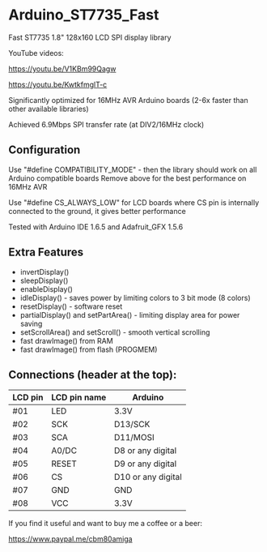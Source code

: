# Arduino_ST7735_Fast
Fast ST7735 1.8" 128x160 LCD SPI display library

YouTube videos:

https://youtu.be/V1KBm99Qagw

https://youtu.be/KwtkfmglT-c

Significantly optimized for 16MHz AVR Arduino boards (2-6x faster than other available libraries)

Achieved 6.9Mbps SPI transfer rate (at DIV2/16MHz clock)

## Configuration

Use "#define COMPATIBILITY_MODE" - then the library should work on all Arduino compatible boards
Remove above for the best performance on 16MHz AVR

Use "#define CS_ALWAYS_LOW" for LCD boards where CS pin is internally connected to the ground, it gives better performance

Tested with Arduino IDE 1.6.5 and Adafruit_GFX 1.5.6

## Extra Features
- invertDisplay()
- sleepDisplay()
- enableDisplay()
- idleDisplay() - saves power by limiting colors to 3 bit mode (8 colors)
- resetDisplay() - software reset
- partialDisplay() and setPartArea() - limiting display area for power saving
- setScrollArea() and setScroll() - smooth vertical scrolling
- fast drawImage() from RAM
- fast drawImage() from flash (PROGMEM)

## Connections (header at the top):

|LCD pin|LCD pin name|Arduino|
|--|--|--|
 |#01| LED| 3.3V|
 |#02| SCK |D13/SCK|
 |#03| SCA |D11/MOSI|
 |#04| A0/DC|D8 or any digital
 |#05| RESET|D9 or any digital|
 |#06| CS|D10 or any digital|
 |#07| GND | GND|
 |#08| VCC | 3.3V|


If you find it useful and want to buy me a coffee or a beer:

https://www.paypal.me/cbm80amiga
